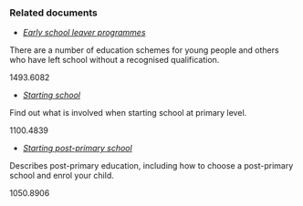 ###  Related documents

  * [ _Early school leaver programmes_ ](/en/education/primary-and-post-primary-education/educational-supports/early-school-leavers-programmes/)

There are a number of education schemes for young people and others who have
left school without a recognised qualification.

1493.6082

  * [ _Starting school_ ](/en/education/primary-and-post-primary-education/going-to-primary-school/starting-primary-school/)

Find out what is involved when starting school at primary level.

1100.4839

  * [ _Starting post-primary school_ ](/en/education/primary-and-post-primary-education/going-to-post-primary-school/starting-post-primary-school/)

Describes post-primary education, including how to choose a post-primary
school and enrol your child.

1050.8906

